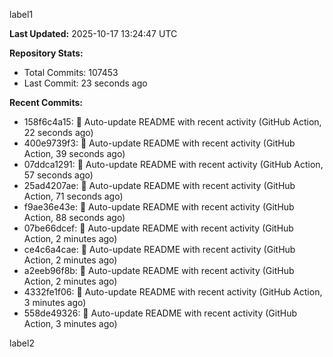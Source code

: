 
label1 
<!-- ACTIVITY_START -->
**Last Updated:** 2025-10-17 13:24:47 UTC

**Repository Stats:**
- Total Commits: 107453
- Last Commit: 23 seconds ago

**Recent Commits:**
- 158f6c4a15: 🤖 Auto-update README with recent activity (GitHub Action, 22 seconds ago)
- 400e9739f3: 🤖 Auto-update README with recent activity (GitHub Action, 39 seconds ago)
- 07ddca1291: 🤖 Auto-update README with recent activity (GitHub Action, 57 seconds ago)
- 25ad4207ae: 🤖 Auto-update README with recent activity (GitHub Action, 71 seconds ago)
- f9ae36e43e: 🤖 Auto-update README with recent activity (GitHub Action, 88 seconds ago)
- 07be66dcef: 🤖 Auto-update README with recent activity (GitHub Action, 2 minutes ago)
- ce4c6a4cae: 🤖 Auto-update README with recent activity (GitHub Action, 2 minutes ago)
- a2eeb96f8b: 🤖 Auto-update README with recent activity (GitHub Action, 2 minutes ago)
- 4332fe1f06: 🤖 Auto-update README with recent activity (GitHub Action, 3 minutes ago)
- 558de49326: 🤖 Auto-update README with recent activity (GitHub Action, 3 minutes ago)
<!-- ACTIVITY_END -->

label2
